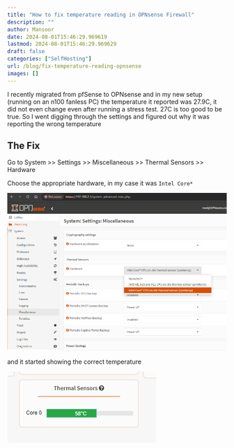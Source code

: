 ```yaml
---
title: "How to fix temperature reading in OPNsense Firewall"
description: ""
author: Mansoor
date: 2024-08-01T15:46:29.969619
lastmod: 2024-08-01T15:46:29.969629
draft: false
categories: ["SelfHosting"]
url: /blog/fix-temperature-reading-opnsense
images: []
---
```

I recently migrated from pfSense to OPNsense and in my new setup (running on an n100 fanless PC)
the temperature it reported was 27.9C, it did not even change even after running a stress test.
27C is too good to be true. So I went digging through the settings and figured out why it was
reporting the wrong temperature

## The Fix

Go to System >> Settings >> Miscellaneous >> Thermal Sensors >> Hardware

Choose the appropriate hardware, in my case it was `Intel Core*`

![Opnsense temp](./opnsense-temp.png)

and it started showing the correct temperature

![temp value](./opnsense-temp-value.png)